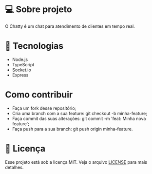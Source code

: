 
# 💻 Sobre projeto
O Chatty é um chat para atendimento de clientes em tempo real.

# 🚀 Tecnologias 
- Node.js
- TypeScript
- Socket.io
- Express

# Como contribuir
- Faça um fork desse repositório;
- Cria uma branch com a sua feature: git checkout -b minha-feature;
- Faça commit das suas alterações: git commit -m 'feat: Minha nova feature';
- Faça push para a sua branch: git push origin minha-feature.

# 📝 Licença
 Esse projeto está sob a licença MIT. Veja o arquivo [LICENSE](https://github.com/rocketseat-education/nlw-05-nodejs/blob/master/LICENSE.md) para mais detalhes.

